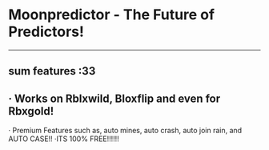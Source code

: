 # Moonpredictor - The Future of Predictors!
-------------------------------------------
sum features :33
-----------------------------------------------------------------------------------
· Works on Rblxwild, Bloxflip and even for Rbxgold!
-----------------------------------------------------------------------------------
· Premium Features such as, auto mines, auto crash, auto join rain, and AUTO CASE!!
·ITS 100% FREE!!!!!!

